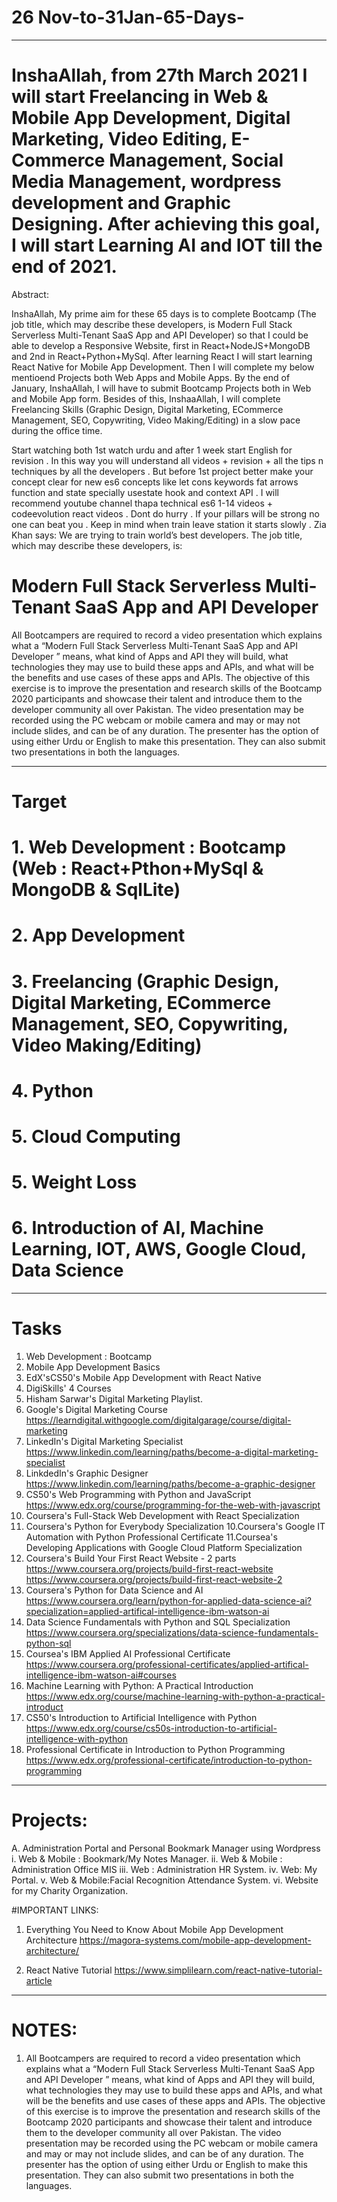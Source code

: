 # 26 Nov-to-31Jan-65-Days-
------------------------------

# InshaAllah, from 27th March 2021 I will start Freelancing in Web & Mobile App Development, Digital Marketing, Video Editing, E-Commerce Management, Social Media Management, wordpress development and Graphic Designing.  After achieving this goal, I will start Learning AI and IOT till the end of 2021.

Abstract: 

InshaAllah, My prime aim for these 65 days is to complete Bootcamp (The job title, which may describe these developers, is Modern Full Stack Serverless Multi-Tenant SaaS App and API Developer) so that I could be able to develop a Responsive Website, first in React+NodeJS+MongoDB and 2nd in React+Python+MySql. After learning React I will start learning React Native for Mobile App Development. Then I will complete my below mentioend Projects both Web Apps and Mobile Apps. By the end of January, InshaAllah, I will have to submit Bootcamp Projects both in Web and Mobile App form.  Besides of this, InshaaAllah, I will complete Freelancing Skills (Graphic Design, Digital Marketing, ECommerce Management, SEO, Copywriting, Video Making/Editing) in a slow pace during the office time. 

Start watching both 1st watch urdu and after 1 week start English for revision . In this way you will understand all videos + revision + all the tips n techniques by all the developers . But before 1st project better make your concept clear for new es6 concepts like let cons keywords fat arrows function and state specially usestate hook and context API . I will recommend youtube channel thapa technical es6 1-14 videos + codeevolution react videos . Dont do hurry . If your pillars will be strong no one can beat you . Keep in mind when train leave station it starts slowly .
Zia Khan says: 
We are trying to train world’s best developers. The job title, which may describe these developers, is:
# Modern Full Stack Serverless Multi-Tenant SaaS App and API Developer
All Bootcampers are required to record a video presentation which explains what a “Modern Full Stack Serverless Multi-Tenant SaaS App and API Developer ” means, what kind of Apps and API they will build, what technologies they may use to build these apps and APIs, and what will be the benefits and use cases of these apps and APIs.
The objective of this exercise is to improve the presentation and research skills of the Bootcamp 2020 participants and showcase their talent and introduce them to the developer community all over Pakistan.
The video presentation may be recorded using the PC webcam or mobile camera and may or may not include slides, and can be of any duration. The presenter has the option of using either Urdu or English to make this presentation. They can also submit two presentations in both the languages.

-------------------------------
# Target
# 1. Web Development : Bootcamp (Web : React+Pthon+MySql & MongoDB & SqlLite)
# 2. App Development
# 3. Freelancing (Graphic Design, Digital Marketing, ECommerce Management, SEO, Copywriting, Video Making/Editing)
# 4. Python
# 5. Cloud Computing
# 5. Weight Loss
# 6. Introduction of AI, Machine Learning, IOT, AWS, Google Cloud, Data Science

-------------------------------------------------------------------------------
# Tasks
1. Web Development : Bootcamp
2. Mobile App Development Basics
3. EdX'sCS50's Mobile App Development with React Native
2. DigiSkills' 4 Courses
3. Hisham Sarwar's Digital Marketing Playlist.
4. Google's Digital Marketing Course 
https://learndigital.withgoogle.com/digitalgarage/course/digital-marketing
5. LinkedIn's Digital Marketing Specialist 
https://www.linkedin.com/learning/paths/become-a-digital-marketing-specialist
6. LinkdedIn's Graphic Designer
https://www.linkedin.com/learning/paths/become-a-graphic-designer
7. CS50's Web Programming with Python and JavaScript
https://www.edx.org/course/programming-for-the-web-with-javascript
8. Coursera's Full-Stack Web Development with React Specialization
9. Coursera's Python for Everybody Specialization
10.Coursera's Google IT Automation with Python Professional Certificate
11.Coursea's Developing Applications with Google Cloud Platform Specialization
12. Coursera's Build Your First React Website - 2 parts
https://www.coursera.org/projects/build-first-react-website
https://www.coursera.org/projects/build-first-react-website-2
13. Coursera's Python for Data Science and AI
https://www.coursera.org/learn/python-for-applied-data-science-ai?specialization=applied-artifical-intelligence-ibm-watson-ai
14. Data Science Fundamentals with Python and SQL Specialization
https://www.coursera.org/specializations/data-science-fundamentals-python-sql
15. Coursea's IBM Applied AI Professional Certificate
https://www.coursera.org/professional-certificates/applied-artifical-intelligence-ibm-watson-ai#courses
16. Machine Learning with Python: A Practical Introduction
https://www.edx.org/course/machine-learning-with-python-a-practical-introduct
17. CS50's Introduction to Artificial Intelligence with Python
https://www.edx.org/course/cs50s-introduction-to-artificial-intelligence-with-python
18. Professional Certificate in Introduction to Python Programming
https://www.edx.org/professional-certificate/introduction-to-python-programming
---------------------------------------------------------------------
# Projects: 
A.   Administration Portal and Personal Bookmark Manager using Wordpress
i.   Web & Mobile : Bookmark/My Notes Manager.
ii.  Web & Mobile : Administration Office MIS
iii. Web : Administration HR System.
iv.  Web: My Portal.
v.   Web & Mobile:Facial Recognition Attendance System.
vi.  Website for my Charity Organization. 

#IMPORTANT LINKS: 

1. Everything You Need to Know About Mobile App Development Architecture
https://magora-systems.com/mobile-app-development-architecture/

2. React Native Tutorial
https://www.simplilearn.com/react-native-tutorial-article

---------------------------------------------------
# NOTES:
1. All Bootcampers are required to record a video presentation which explains what a “Modern Full Stack Serverless Multi-Tenant SaaS App and API Developer ” means, what kind of Apps and API they will build, what technologies they may use to build these apps and APIs, and what will be the benefits and use cases of these apps and APIs.
The objective of this exercise is to improve the presentation and research skills of the Bootcamp 2020 participants and showcase their talent and introduce them to the developer community all over Pakistan.
The video presentation may be recorded using the PC webcam or mobile camera and may or may not include slides, and can be of any duration. The presenter has the option of using either Urdu or English to make this presentation. They can also submit two presentations in both the languages.

					
					
					
					


